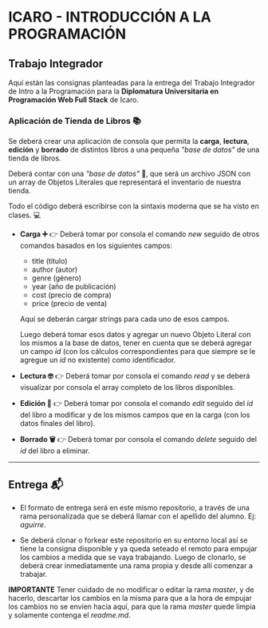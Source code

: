 # ICARO - INTRODUCCIÓN A LA PROGRAMACIÓN

## Trabajo Integrador

Aquí están las consignas planteadas para la entrega del Trabajo Integrador de Intro a la Programación para la **Diplomatura Universitaria en Programación Web Full Stack** de Icaro.

### Aplicación de Tienda de Libros 📚

Se deberá crear una aplicación de consola que permita la **carga**, **lectura**, **edición** y **borrado** de distintos libros a una pequeña _"base de datos"_ de una tienda de libros.

Deberá contar con una _"base de datos"_ 📜, que será un archivo JSON con un array de Objetos Literales que representará el inventario de nuestra tienda.

Todo el código deberá escribirse con la sintaxis moderna que se ha visto en clases. 💻

- **Carga ➕** 👉 Deberá tomar por consola el comando _new_ seguido de otros comandos basados en los siguientes campos:
  
  - title (título)
  - author (autor)
  - genre (género)
  - year (año de publicación)
  - cost (precio de compra)
  - price (precio de venta)
  
  Aquí se deberán cargar strings para cada uno de esos campos.
  
  Luego deberá tomar esos datos y agregar un nuevo Objeto Literal con los mismos a la base de datos, tener en cuenta que se deberá agregar un campo _id_ (con los cálculos correspondientes para que siempre se le agregue un _id_ no existente) como identificador.
  
- **Lectura 🤓** 👉 Deberá tomar por consola el comando _read_ y se deberá visualizar por consola el array completo de los libros disponibles.
  
- **Edición 📝** 👉 Deberá tomar por consola el comando _edit_ seguido del _id_ del libro a modificar y de los mismos campos que en la carga (con los datos finales del libro).
  
- **Borrado 🗑** 👉 Deberá tomar por consola el comando _delete_ seguido del _id_ del libro a eliminar.

-------

## Entrega 📬

- El formato de entrega será en este mismo repositorio, a través de una rama personalizada que se deberá llamar con el apellido del alumno. Ej: _aguirre_.

- Se deberá clonar o forkear este repositorio en su entorno local así se tiene la consigna disponible y ya queda seteado el remoto para empujar los cambios a medida que se vaya trabajando.
Luego de clonarlo, se deberá crear inmediatamente una rama propia y desde allí comenzar a trabajar.

**IMPORTANTE** Tener cuidado de no modificar o editar la rama _master_, y de hacerlo, descartar los cambios en la misma para que a la hora de empujar los cambios no se envíen hacia aquí, para que la rama _master_ quede limpia y solamente contenga el _readme.md_.
